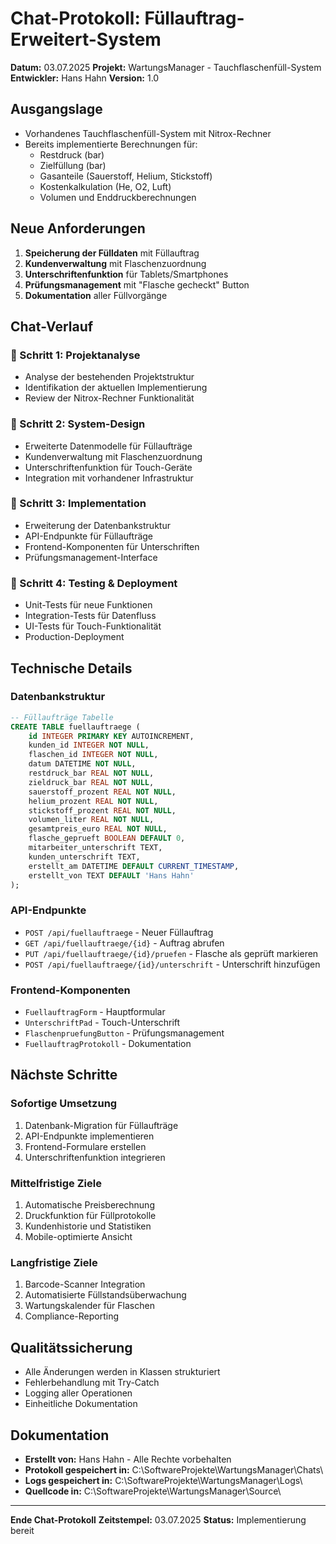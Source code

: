 # Chat-Protokoll: Füllauftrag-Erweitert-System
**Datum:** 03.07.2025
**Projekt:** WartungsManager - Tauchflaschenfüll-System
**Entwickler:** Hans Hahn
**Version:** 1.0

## Ausgangslage
- Vorhandenes Tauchflaschenfüll-System mit Nitrox-Rechner
- Bereits implementierte Berechnungen für:
  - Restdruck (bar)
  - Zielfüllung (bar)
  - Gasanteile (Sauerstoff, Helium, Stickstoff)
  - Kostenkalkulation (He, O2, Luft)
  - Volumen und Enddruckberechnungen

## Neue Anforderungen
1. **Speicherung der Fülldaten** mit Füllauftrag
2. **Kundenverwaltung** mit Flaschenzuordnung
3. **Unterschriftenfunktion** für Tablets/Smartphones
4. **Prüfungsmanagement** mit "Flasche gecheckt" Button
5. **Dokumentation** aller Füllvorgänge

## Chat-Verlauf

### 🎯 Schritt 1: Projektanalyse
- Analyse der bestehenden Projektstruktur
- Identifikation der aktuellen Implementierung
- Review der Nitrox-Rechner Funktionalität

### 🎯 Schritt 2: System-Design
- Erweiterte Datenmodelle für Füllaufträge
- Kundenverwaltung mit Flaschenzuordnung
- Unterschriftenfunktion für Touch-Geräte
- Integration mit vorhandener Infrastruktur

### 🎯 Schritt 3: Implementation
- Erweiterung der Datenbankstruktur
- API-Endpunkte für Füllaufträge
- Frontend-Komponenten für Unterschriften
- Prüfungsmanagement-Interface

### 🎯 Schritt 4: Testing & Deployment
- Unit-Tests für neue Funktionen
- Integration-Tests für Datenfluss
- UI-Tests für Touch-Funktionalität
- Production-Deployment

## Technische Details

### Datenbankstruktur
```sql
-- Füllaufträge Tabelle
CREATE TABLE fuellauftraege (
    id INTEGER PRIMARY KEY AUTOINCREMENT,
    kunden_id INTEGER NOT NULL,
    flaschen_id INTEGER NOT NULL,
    datum DATETIME NOT NULL,
    restdruck_bar REAL NOT NULL,
    zieldruck_bar REAL NOT NULL,
    sauerstoff_prozent REAL NOT NULL,
    helium_prozent REAL NOT NULL,
    stickstoff_prozent REAL NOT NULL,
    volumen_liter REAL NOT NULL,
    gesamtpreis_euro REAL NOT NULL,
    flasche_geprueft BOOLEAN DEFAULT 0,
    mitarbeiter_unterschrift TEXT,
    kunden_unterschrift TEXT,
    erstellt_am DATETIME DEFAULT CURRENT_TIMESTAMP,
    erstellt_von TEXT DEFAULT 'Hans Hahn'
);
```

### API-Endpunkte
- `POST /api/fuellauftraege` - Neuer Füllauftrag
- `GET /api/fuellauftraege/{id}` - Auftrag abrufen
- `PUT /api/fuellauftraege/{id}/pruefen` - Flasche als geprüft markieren
- `POST /api/fuellauftraege/{id}/unterschrift` - Unterschrift hinzufügen

### Frontend-Komponenten
- `FuellauftragForm` - Hauptformular
- `UnterschriftPad` - Touch-Unterschrift
- `FlaschenpruefungButton` - Prüfungsmanagement
- `FuellauftragProtokoll` - Dokumentation

## Nächste Schritte

### Sofortige Umsetzung
1. Datenbank-Migration für Füllaufträge
2. API-Endpunkte implementieren
3. Frontend-Formulare erstellen
4. Unterschriftenfunktion integrieren

### Mittelfristige Ziele
1. Automatische Preisberechnung
2. Druckfunktion für Füllprotokolle
3. Kundenhistorie und Statistiken
4. Mobile-optimierte Ansicht

### Langfristige Ziele
1. Barcode-Scanner Integration
2. Automatisierte Füllstandsüberwachung
3. Wartungskalender für Flaschen
4. Compliance-Reporting

## Qualitätssicherung
- Alle Änderungen werden in Klassen strukturiert
- Fehlerbehandlung mit Try-Catch
- Logging aller Operationen
- Einheitliche Dokumentation

## Dokumentation
- **Erstellt von:** Hans Hahn - Alle Rechte vorbehalten
- **Protokoll gespeichert in:** C:\SoftwareProjekte\WartungsManager\Chats\
- **Logs gespeichert in:** C:\SoftwareProjekte\WartungsManager\Logs\
- **Quellcode in:** C:\SoftwareProjekte\WartungsManager\Source\

---
**Ende Chat-Protokoll**
**Zeitstempel:** 03.07.2025
**Status:** Implementierung bereit
